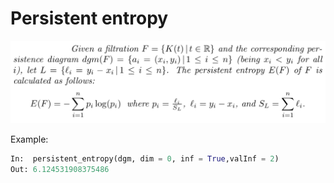 # Persistent entropy

![](https://github.com/Cimagroup/Auxiliary_functions/blob/master/Python/Functions/defPers.png "Persistent Entropy definition")



Example:

```python
In:  persistent_entropy(dgm, dim = 0, inf = True,valInf = 2)
Out: 6.124531908375486
```

